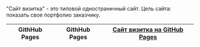 "Сайт визитка" - это типовой одностраничный сайт. Цель сайта: показать свое портфолио заказчику.

| **GithHub Pages** | **GithHub Pages** | [Сайт визитка на GitHub Pages](https://goldlexx.github.io/card-website/) | 
| ----------------- | ----------------- | -------------------------------------------------------------------- |
